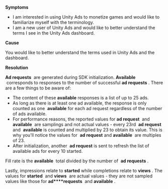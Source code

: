 

**Symptoms**


- I am interested in using Unity Ads to monetize games and would like to familiarize myself with the terminology.
- I am a new user of Unity Ads and would like to better understand the terms I see in the Unity Ads dashboard.



**Cause**



You would like to better understand the terms used in Unity Ads and the dashboard.



**Resolution**



**Ad requests**  are generated during SDK initialization.  **Available**  corresponds to responses to the number of successful  **ad requests** . There are a few things to be aware of:


- The content of these  **available**  responses is a list of up to 25 ads.
- As long as there is at least one ad available, the response is only counted as one  **available**  for each ad request regardless of the number of ads available.
- For performance reasons, the reported values for  **ad request**  and  **available**  are samplings and not actual values - every 23rd  **ad request**  and  **available**  is counted and multiplied by 23 to obtain its value. This is why you'll notice the values for  **ad request**  and  **available**  are multiples of 23.
- After initialization, another  **ad request**  is sent to refresh the list of available ads for every 10 started.



Fill rate is the  **available**  total divided by the number of  **ad requests** .



Lastly, impressions relate to  **started**  while completions relate to  **views** . The values for  **started**  and  **views**  are actual values - they are not sampled values like those for  **ad****requests**  and  **available** .

